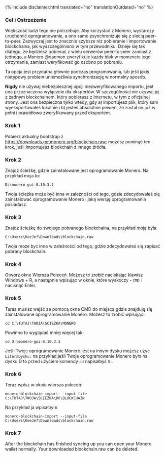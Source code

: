 {% include disclaimer.html translated="no" translationOutdated="no" %}

### Cel i Ostrzeżenie

Większość ludzi tego nie potrzebuje. Aby korzystać z Monero, wystarczy
uruchomić oprogramowanie, a ono samo zsynchronizuje się z siecią
peer-to-peer. Zazwyczaj jest to znacznie szybsze niż pobieranie i
importowanie blockchaina, jak wyszczególniono w tym przewodniku. Dzieje się
tak dlatego, że będziesz pobierać z wielu serwerów peer-to-peer zamiast z
jednego, a Monero @daemon zweryfikuje każdy blok w momencie jego otrzymania,
zamiast weryfikować go osobno po pobraniu.

Ta opcja jest przydatna głównie podczas programowania, lub jeśli jakiś
nietypowy problem uniemożliwia synchronizację w normalny sposób.

**Nigdy** nie używaj niebezpiecznej opcji niezweryfikowanego importu, jest ona przeznaczona wyłącznie dla ekspertów. W szczególności nie używaj jej z żadnym blockchainem, który pobierasz z Internetu, w tym z oficjalnej strony. Jest ona bezpieczna tylko wtedy, gdy a) importujesz plik, który sam wyeksportowałeś lokalnie *i* b) jesteś absolutnie pewien, że został on już w pełni i prawidłowo zweryfikowany przed eksportem.

### Krok 1

Pobierz aktualny bootstrap z https://downloads.getmonero.org/blockchain.raw;
możesz pominąć ten krok, jeśli importujesz blockchain z innego źródła.

### Krok 2

Znajdź ścieżkę, gdzie zainstalowane jest oprogramowanie Monero. Na przykład
moja to:

`D:\monero-gui-0.10.3.1`

Twoja ścieżka może być inna w zależności od tego, gdzie zdecydowałeś się
zainstalować oprogramowanie Monero i jaką wersję oprogramowania posiadasz.

### Krok 3

Znajdź ścieżkę do swojego pobranego blockchaina, na przykład moją była:

`C:\Users\KeeJef\Downloads\blockchain.raw`

Twoja może być inna w zależności od tego, gdzie zdecydowałeś się zapisać
pobrany blockchain.

### Krok 4

Otwórz okno Wiersza Poleceń. Możesz to zrobić naciskając klawisz Windows +
R, a następnie wpisując w oknie, które wyskoczy - `CMD` i nacisnąć Enter.

### Krok 5

Teraz musisz wejść za pomocą okna CMD do miejsca gdzie znajduję się
zainstalowane oprogramowanie Monero. Możesz to zrobić wpisując:

`cd C:\TUTAJ\TWOJA\ŚCIEŻKA\MONERO`

Powinno to wyglądać mniej więcej tak:

`cd D:\monero-gui-0.10.3.1`

Jeśli Twoje oprogramowanie Monero jest na innym dysku możesz użyć
`LiteraDysku:` na przykład jeśli Twoje oprogramowanie Monero było na dysku D
to przed użyciem komendy `cd` napisałbyś `D:`.

### Krok 6

Teraz wpisz w oknie wiersza poleceń:

`monero-blockchain-import --input-file C:\TUTAJ\TWOJA\ŚCIEŻKA\DO\BLOCKCHAIN`

Na przykład ja wpisałbym:

`monero-blockchain-import --input-file
C:\Users\KeeJef\Downloads\blockchain.raw`

### Krok 7

After the blockchain has finished syncing up you can open your Monero wallet
normally. Your downloaded blockchain.raw can be deleted.
